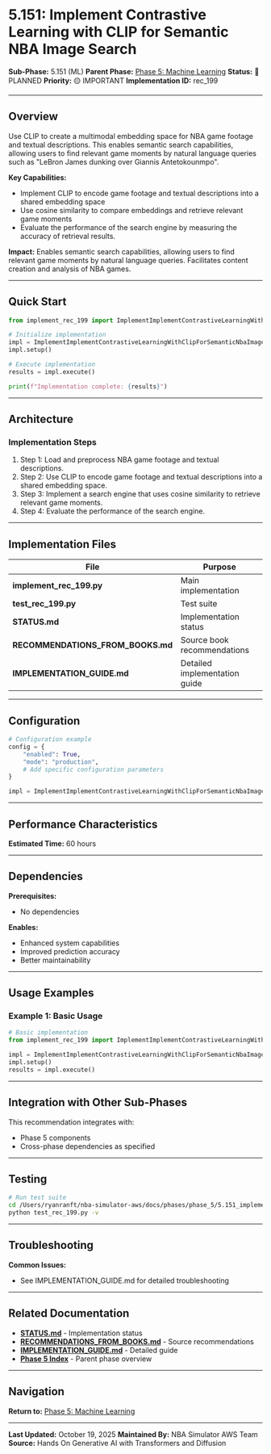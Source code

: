 # 5.151: Implement Contrastive Learning with CLIP for Semantic NBA Image Search

**Sub-Phase:** 5.151 (ML)
**Parent Phase:** [Phase 5: Machine Learning](../PHASE_5_INDEX.md)
**Status:** 🔵 PLANNED
**Priority:** 🟡 IMPORTANT
**Implementation ID:** rec_199

---

## Overview

Use CLIP to create a multimodal embedding space for NBA game footage and textual descriptions. This enables semantic search capabilities, allowing users to find relevant game moments by natural language queries such as "LeBron James dunking over Giannis Antetokounmpo".

**Key Capabilities:**
- Implement CLIP to encode game footage and textual descriptions into a shared embedding space
- Use cosine similarity to compare embeddings and retrieve relevant game moments
- Evaluate the performance of the search engine by measuring the accuracy of retrieval results.

**Impact:**
Enables semantic search capabilities, allowing users to find relevant game moments by natural language queries. Facilitates content creation and analysis of NBA games.

---

## Quick Start

```python
from implement_rec_199 import ImplementImplementContrastiveLearningWithClipForSemanticNbaImageSearch

# Initialize implementation
impl = ImplementImplementContrastiveLearningWithClipForSemanticNbaImageSearch()
impl.setup()

# Execute implementation
results = impl.execute()

print(f"Implementation complete: {results}")
```

---

## Architecture

### Implementation Steps

1. Step 1: Load and preprocess NBA game footage and textual descriptions.
2. Step 2: Use CLIP to encode game footage and textual descriptions into a shared embedding space.
3. Step 3: Implement a search engine that uses cosine similarity to retrieve relevant game moments.
4. Step 4: Evaluate the performance of the search engine.

---

## Implementation Files

| File | Purpose |
|------|---------|
| **implement_rec_199.py** | Main implementation |
| **test_rec_199.py** | Test suite |
| **STATUS.md** | Implementation status |
| **RECOMMENDATIONS_FROM_BOOKS.md** | Source book recommendations |
| **IMPLEMENTATION_GUIDE.md** | Detailed implementation guide |

---

## Configuration

```python
# Configuration example
config = {
    "enabled": True,
    "mode": "production",
    # Add specific configuration parameters
}

impl = ImplementImplementContrastiveLearningWithClipForSemanticNbaImageSearch(config=config)
```

---

## Performance Characteristics

**Estimated Time:** 60 hours

---

## Dependencies

**Prerequisites:**
- No dependencies

**Enables:**
- Enhanced system capabilities
- Improved prediction accuracy
- Better maintainability

---

## Usage Examples

### Example 1: Basic Usage

```python
# Basic implementation
from implement_rec_199 import ImplementImplementContrastiveLearningWithClipForSemanticNbaImageSearch

impl = ImplementImplementContrastiveLearningWithClipForSemanticNbaImageSearch()
impl.setup()
results = impl.execute()
```

---

## Integration with Other Sub-Phases

This recommendation integrates with:
- Phase 5 components
- Cross-phase dependencies as specified

---

## Testing

```bash
# Run test suite
cd /Users/ryanranft/nba-simulator-aws/docs/phases/phase_5/5.151_implement_contrastive_learning_with_clip_for_semantic_nba_im
python test_rec_199.py -v
```

---

## Troubleshooting

**Common Issues:**
- See IMPLEMENTATION_GUIDE.md for detailed troubleshooting

---

## Related Documentation

- **[STATUS.md](STATUS.md)** - Implementation status
- **[RECOMMENDATIONS_FROM_BOOKS.md](RECOMMENDATIONS_FROM_BOOKS.md)** - Source recommendations
- **[IMPLEMENTATION_GUIDE.md](IMPLEMENTATION_GUIDE.md)** - Detailed guide
- **[Phase 5 Index](../PHASE_5_INDEX.md)** - Parent phase overview

---

## Navigation

**Return to:** [Phase 5: Machine Learning](../PHASE_5_INDEX.md)

---

**Last Updated:** October 19, 2025
**Maintained By:** NBA Simulator AWS Team
**Source:** Hands On Generative AI with Transformers and Diffusion
